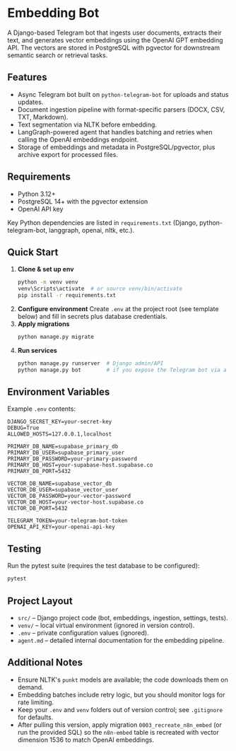 # Embedding Bot

A Django-based Telegram bot that ingests user documents, extracts their text, and generates vector embeddings using the OpenAI GPT embedding API. The vectors are stored in PostgreSQL with pgvector for downstream semantic search or retrieval tasks.

## Features
- Async Telegram bot built on `python-telegram-bot` for uploads and status updates.
- Document ingestion pipeline with format-specific parsers (DOCX, CSV, TXT, Markdown).
- Text segmentation via NLTK before embedding.
- LangGraph-powered agent that handles batching and retries when calling the OpenAI embeddings endpoint.
- Storage of embeddings and metadata in PostgreSQL/pgvector, plus archive export for processed files.

## Requirements
- Python 3.12+
- PostgreSQL 14+ with the pgvector extension
- OpenAI API key

Key Python dependencies are listed in `requirements.txt` (Django, python-telegram-bot, langgraph, openai, nltk, etc.).

## Quick Start
1. **Clone & set up env**
   ```bash
   python -m venv venv
   venv\Scripts\activate  # or source venv/bin/activate
   pip install -r requirements.txt
   ```
2. **Configure environment**
   Create `.env` at the project root (see template below) and fill in secrets plus database credentials.
3. **Apply migrations**
   ```bash
   python manage.py migrate
   ```
4. **Run services**
   ```bash
   python manage.py runserver  # Django admin/API
   python manage.py bot        # if you expose the Telegram bot via a custom command
   ```

## Environment Variables
Example `.env` contents:
```
DJANGO_SECRET_KEY=your-secret-key
DEBUG=True
ALLOWED_HOSTS=127.0.0.1,localhost

PRIMARY_DB_NAME=supabase_primary_db
PRIMARY_DB_USER=supabase_primary_user
PRIMARY_DB_PASSWORD=your-primary-password
PRIMARY_DB_HOST=your-supabase-host.supabase.co
PRIMARY_DB_PORT=5432

VECTOR_DB_NAME=supabase_vector_db
VECTOR_DB_USER=supabase_vector_user
VECTOR_DB_PASSWORD=your-vector-password
VECTOR_DB_HOST=your-vector-host.supabase.co
VECTOR_DB_PORT=5432

TELEGRAM_TOKEN=your-telegram-bot-token
OPENAI_API_KEY=your-openai-api-key
```

## Testing
Run the pytest suite (requires the test database to be configured):
```bash
pytest
```

## Project Layout
- `src/` – Django project code (bot, embeddings, ingestion, settings, tests).
- `venv/` – local virtual environment (ignored in version control).
- `.env` – private configuration values (ignored).
- `agent.md` – detailed internal documentation for the embedding pipeline.

## Additional Notes
- Ensure NLTK's `punkt` models are available; the code downloads them on demand.
- Embedding batches include retry logic, but you should monitor logs for rate limiting.
- Keep your `.env` and `venv` folders out of version control; see `.gitignore` for defaults.
- After pulling this version, apply migration `0003_recreate_n8n_embed` (or run the provided SQL) so the `n8n-embed` table is recreated with vector dimension 1536 to match OpenAI embeddings.
